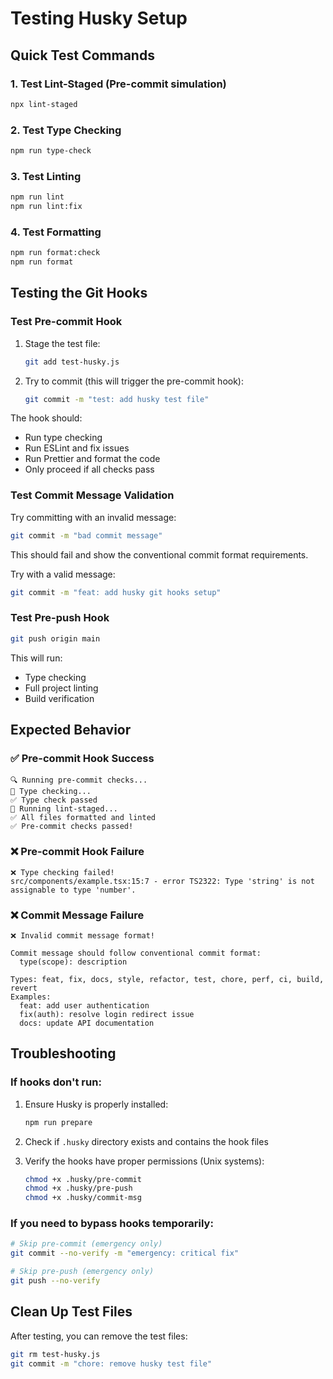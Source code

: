 # Testing Husky Setup

## Quick Test Commands

### 1. Test Lint-Staged (Pre-commit simulation)

```bash
npx lint-staged
```

### 2. Test Type Checking

```bash
npm run type-check
```

### 3. Test Linting

```bash
npm run lint
npm run lint:fix
```

### 4. Test Formatting

```bash
npm run format:check
npm run format
```

## Testing the Git Hooks

### Test Pre-commit Hook

1. Stage the test file:

   ```bash
   git add test-husky.js
   ```

2. Try to commit (this will trigger the pre-commit hook):
   ```bash
   git commit -m "test: add husky test file"
   ```

The hook should:

- Run type checking
- Run ESLint and fix issues
- Run Prettier and format the code
- Only proceed if all checks pass

### Test Commit Message Validation

Try committing with an invalid message:

```bash
git commit -m "bad commit message"
```

This should fail and show the conventional commit format requirements.

Try with a valid message:

```bash
git commit -m "feat: add husky git hooks setup"
```

### Test Pre-push Hook

```bash
git push origin main
```

This will run:

- Type checking
- Full project linting
- Build verification

## Expected Behavior

### ✅ Pre-commit Hook Success

```
🔍 Running pre-commit checks...
📝 Type checking...
✅ Type check passed
🔧 Running lint-staged...
✅ All files formatted and linted
✅ Pre-commit checks passed!
```

### ❌ Pre-commit Hook Failure

```
❌ Type checking failed!
src/components/example.tsx:15:7 - error TS2322: Type 'string' is not assignable to type 'number'.
```

### ❌ Commit Message Failure

```
❌ Invalid commit message format!

Commit message should follow conventional commit format:
  type(scope): description

Types: feat, fix, docs, style, refactor, test, chore, perf, ci, build, revert
Examples:
  feat: add user authentication
  fix(auth): resolve login redirect issue
  docs: update API documentation
```

## Troubleshooting

### If hooks don't run:

1. Ensure Husky is properly installed:

   ```bash
   npm run prepare
   ```

2. Check if `.husky` directory exists and contains the hook files

3. Verify the hooks have proper permissions (Unix systems):
   ```bash
   chmod +x .husky/pre-commit
   chmod +x .husky/pre-push
   chmod +x .husky/commit-msg
   ```

### If you need to bypass hooks temporarily:

```bash
# Skip pre-commit (emergency only)
git commit --no-verify -m "emergency: critical fix"

# Skip pre-push (emergency only)
git push --no-verify
```

## Clean Up Test Files

After testing, you can remove the test files:

```bash
git rm test-husky.js
git commit -m "chore: remove husky test file"
```
